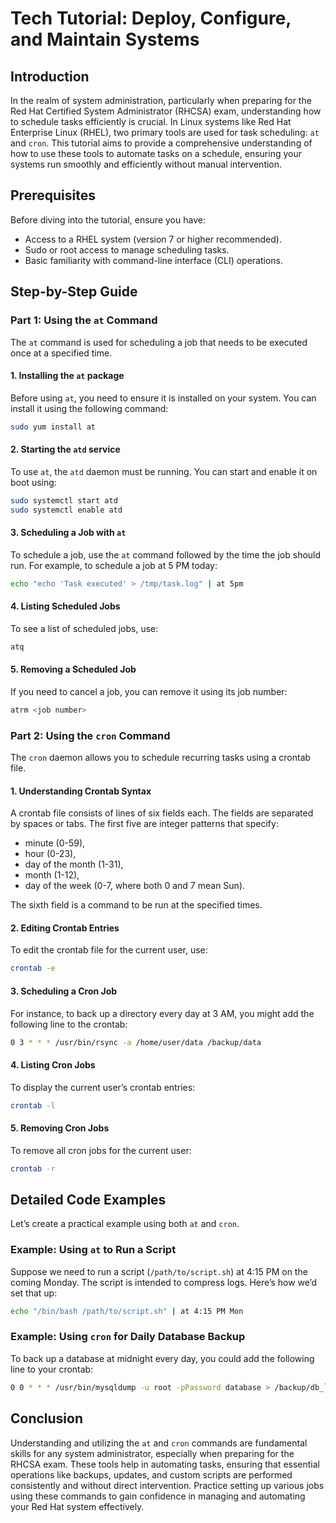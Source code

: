 # Tech Tutorial: Deploy, Configure, and Maintain Systems

## Introduction
In the realm of system administration, particularly when preparing for the Red Hat Certified System Administrator (RHCSA) exam, understanding how to schedule tasks efficiently is crucial. In Linux systems like Red Hat Enterprise Linux (RHEL), two primary tools are used for task scheduling: `at` and `cron`. This tutorial aims to provide a comprehensive understanding of how to use these tools to automate tasks on a schedule, ensuring your systems run smoothly and efficiently without manual intervention.

## Prerequisites
Before diving into the tutorial, ensure you have:
- Access to a RHEL system (version 7 or higher recommended).
- Sudo or root access to manage scheduling tasks.
- Basic familiarity with command-line interface (CLI) operations.

## Step-by-Step Guide

### Part 1: Using the `at` Command
The `at` command is used for scheduling a job that needs to be executed once at a specified time.

#### 1. Installing the `at` package
Before using `at`, you need to ensure it is installed on your system. You can install it using the following command:
```bash
sudo yum install at
```

#### 2. Starting the `atd` service
To use `at`, the `atd` daemon must be running. You can start and enable it on boot using:
```bash
sudo systemctl start atd
sudo systemctl enable atd
```

#### 3. Scheduling a Job with `at`
To schedule a job, use the `at` command followed by the time the job should run. For example, to schedule a job at 5 PM today:
```bash
echo "echo 'Task executed' > /tmp/task.log" | at 5pm
```

#### 4. Listing Scheduled Jobs
To see a list of scheduled jobs, use:
```bash
atq
```

#### 5. Removing a Scheduled Job
If you need to cancel a job, you can remove it using its job number:
```bash
atrm <job number>
```

### Part 2: Using the `cron` Command
The `cron` daemon allows you to schedule recurring tasks using a crontab file.

#### 1. Understanding Crontab Syntax
A crontab file consists of lines of six fields each. The fields are separated by spaces or tabs. The first five are integer patterns that specify:
- minute (0-59),
- hour (0-23),
- day of the month (1-31),
- month (1-12),
- day of the week (0-7, where both 0 and 7 mean Sun).

The sixth field is a command to be run at the specified times.

#### 2. Editing Crontab Entries
To edit the crontab file for the current user, use:
```bash
crontab -e
```

#### 3. Scheduling a Cron Job
For instance, to back up a directory every day at 3 AM, you might add the following line to the crontab:
```bash
0 3 * * * /usr/bin/rsync -a /home/user/data /backup/data
```

#### 4. Listing Cron Jobs
To display the current user’s crontab entries:
```bash
crontab -l
```

#### 5. Removing Cron Jobs
To remove all cron jobs for the current user:
```bash
crontab -r
```

## Detailed Code Examples
Let’s create a practical example using both `at` and `cron`.

### Example: Using `at` to Run a Script
Suppose we need to run a script (`/path/to/script.sh`) at 4:15 PM on the coming Monday. The script is intended to compress logs. Here’s how we’d set that up:
```bash
echo "/bin/bash /path/to/script.sh" | at 4:15 PM Mon
```

### Example: Using `cron` for Daily Database Backup
To back up a database at midnight every day, you could add the following line to your crontab:
```bash
0 0 * * * /usr/bin/mysqldump -u root -pPassword database > /backup/db_`date +\%Y\%m\%d`.sql
```

## Conclusion
Understanding and utilizing the `at` and `cron` commands are fundamental skills for any system administrator, especially when preparing for the RHCSA exam. These tools help in automating tasks, ensuring that essential operations like backups, updates, and custom scripts are performed consistently and without direct intervention. Practice setting up various jobs using these commands to gain confidence in managing and automating your Red Hat system effectively.